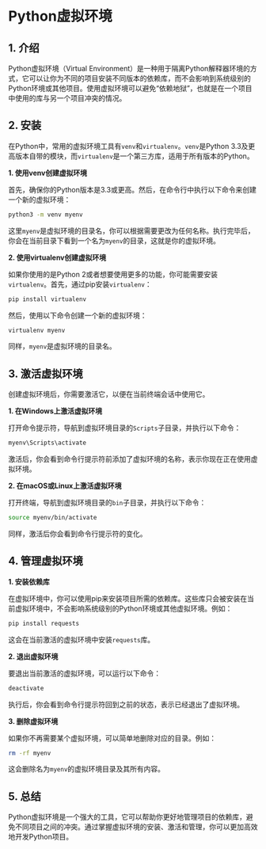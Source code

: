 # Python虚拟环境

## 1. 介绍

Python虚拟环境（Virtual Environment）是一种用于隔离Python解释器环境的方式，它可以让你为不同的项目安装不同版本的依赖库，而不会影响到系统级别的Python环境或其他项目。使用虚拟环境可以避免“依赖地狱”，也就是在一个项目中使用的库与另一个项目冲突的情况。

## 2. 安装

在Python中，常用的虚拟环境工具有`venv`和`virtualenv`。`venv`是Python 3.3及更高版本自带的模块，而`virtualenv`是一个第三方库，适用于所有版本的Python。

**1. 使用venv创建虚拟环境**

首先，确保你的Python版本是3.3或更高。然后，在命令行中执行以下命令来创建一个新的虚拟环境：

```bash
python3 -m venv myenv
```

这里`myenv`是虚拟环境的目录名，你可以根据需要更改为任何名称。执行完毕后，你会在当前目录下看到一个名为`myenv`的目录，这就是你的虚拟环境。

**2. 使用virtualenv创建虚拟环境**

如果你使用的是Python 2或者想要使用更多的功能，你可能需要安装`virtualenv`。首先，通过pip安装`virtualenv`：

```bash
pip install virtualenv
```

然后，使用以下命令创建一个新的虚拟环境：

```bash
virtualenv myenv
```

同样，`myenv`是虚拟环境的目录名。

## 3. 激活虚拟环境

创建虚拟环境后，你需要激活它，以便在当前终端会话中使用它。

**1. 在Windows上激活虚拟环境**

打开命令提示符，导航到虚拟环境目录的`Scripts`子目录，并执行以下命令：

```bash
myenv\Scripts\activate
```

激活后，你会看到命令行提示符前添加了虚拟环境的名称，表示你现在正在使用虚拟环境。

**2. 在macOS或Linux上激活虚拟环境**

打开终端，导航到虚拟环境目录的`bin`子目录，并执行以下命令：

```bash
source myenv/bin/activate
```

同样，激活后你会看到命令行提示符的变化。

## 4. 管理虚拟环境

**1. 安装依赖库**

在虚拟环境中，你可以使用pip来安装项目所需的依赖库。这些库只会被安装在当前虚拟环境中，不会影响系统级别的Python环境或其他虚拟环境。例如：

```bash
pip install requests
```

这会在当前激活的虚拟环境中安装`requests`库。

**2. 退出虚拟环境**

要退出当前激活的虚拟环境，可以运行以下命令：

```bash
deactivate
```

执行后，你会看到命令行提示符回到之前的状态，表示已经退出了虚拟环境。

**3. 删除虚拟环境**

如果你不再需要某个虚拟环境，可以简单地删除对应的目录。例如：

```bash
rm -rf myenv
```

这会删除名为`myenv`的虚拟环境目录及其所有内容。

## 5. 总结

Python虚拟环境是一个强大的工具，它可以帮助你更好地管理项目的依赖库，避免不同项目之间的冲突。通过掌握虚拟环境的安装、激活和管理，你可以更加高效地开发Python项目。